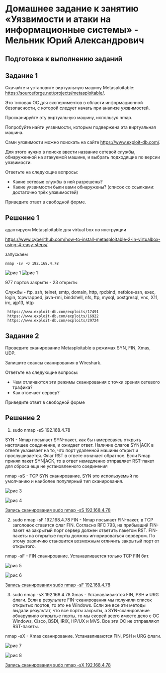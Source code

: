 # Домашнее задание к занятию «Уязвимости и атаки на информационные системы» - Мельник Юрий Александрович

## Подготовка к выполнению заданий


## Задание 1
Скачайте и установите виртуальную машину Metasploitable: https://sourceforge.net/projects/metasploitable/.  

Это типовая ОС для экспериментов в области информационной безопасности, с которой следует начать при анализе уязвимостей.  

Просканируйте эту виртуальную машину, используя nmap. 

Попробуйте найти уязвимости, которым подвержена эта виртуальная машина.  

Сами уязвимости можно поискать на сайте https://www.exploit-db.com/.  

Для этого нужно в поиске ввести название сетевой службы, обнаруженной на атакуемой машине, и выбрать подходящие по версии уязвимости.  

Ответьте на следующие вопросы:

- Какие сетевые службы в ней разрешены?
- Какие уязвимости были вами обнаружены? (список со ссылками: достаточно трёх уязвимостей)

Приведите ответ в свободной форме.

 
## Решение 1 
 
адаптируем Metasploitable для virtual box по инструкции

https://www.cyberithub.com/how-to-install-metasploitable-2-in-virtualbox-using-4-easy-steps/

запускаем
```
nmap -sv -O 192.168.4.78
```
![рис 1](https://github.com/ysatii/attacks-on-is/blob/main/img/image1_1.jpg)
![рис 1](https://github.com/ysatii/attacks-on-is/blob/main/img/image1_2.jpg)

977 портов закрыты - 23 открыты

Службы - ftp, ssh, telnet, smtp, domain, http, rpcbind, netbios-ssn, exec, login,
 tcpwrapped, java-rmi, bindshell, nfs, ftp, mysql, postgresql, vnc, X11, irc, ajp13, http
```
 https://www.exploit-db.com/exploits/17491
 https://www.exploit-db.com/exploits/16922
 https://www.exploit-db.com/exploits/29724
```

## Задание 2
Проведите сканирование Metasploitable в режимах SYN, FIN, Xmas, UDP.  

Запишите сеансы сканирования в Wireshark.  

Ответьте на следующие вопросы:  

- Чем отличаются эти режимы сканирования с точки зрения сетевого трафика?
- Как отвечает сервер?

Приведите ответ в свободной форме



## Решение 2

1. sudo nmap -sS 192.168.4.78


SYN - Nmap посылает SYN-пакет, как бы намереваясь открыть настоящее соединение, и ожидает ответ. Наличие флагов SYN|ACK в ответе указывает на то, что порт удаленной машины открыт и прослушивается. Флаг RST в ответе означает обратное. Если Nmap принял пакет SYN|ACK, то в ответ немедленно отправляет RST-пакет для сброса еще не установленного соединения

nmap -sS <ip> - TCP SYN сканирование. SYN это используемый по умолчанию и наиболее популярный тип сканирования. 



![рис 3](https://github.com/ysatii/attacks-on-is/blob/main/img/image1_3.jpg)

![рис 4](https://github.com/ysatii/attacks-on-is/blob/main/img/image1_4.jpg)


[Запись сканирования sudo nmap -sS 192.168.4.78](https://github.com/ysatii/attacks-on-is/blob/main/wareshark/1.pcapng)

2. sudo nmap -sF 192.168.4.78
FIN - Nmap посылает FIN-пакет, в TCP заголовок ставится флаг FIN. Согласно RFC 793, на прибывший FIN-пакет на закрытый порт сервер должен ответить пакетом RST. FIN-пакеты на открытые порты должны игнорироваться сервером. По этому различию становится возможным отличить закрытый порт от открытого.

nmap -sF <ip> - FIN сканирование. Устанавливается только TCP FIN бит.

![рис 5](https://github.com/ysatii/attacks-on-is/blob/main/img/image1_5.jpg)

![рис 6](https://github.com/ysatii/attacks-on-is/blob/main/img/image1_6.jpg)


[Запись сканирования sudo nmap -sF 192.168.4.78](https://github.com/ysatii/attacks-on-is/blob/main/wareshark/2.pcapng)


3. sudo nmap -sX 192.168.4.78
Xmas - Устанавливаются FIN, PSH и URG флаги. Если в результате FIN-сканирования мы получили список открытых портов, то это не Windows. Если же все эти методы выдали результат, что все порты закрыты, а SYN-сканирование обнаружило открытые порты, то мы скорей всего имеете дело с ОС Windows, Cisco, BSDI, IRIX, HP/UX и MVS. Все эти ОС не отправляют RST-пакеты.

nmap -sX <ip> - Xmas сканирование. Устанавливаются FIN, PSH и URG флаги.

![рис 7](https://github.com/ysatii/attacks-on-is/blob/main/img/image1_7.jpg)

![рис 8](https://github.com/ysatii/attacks-on-is/blob/main/img/image1_8.jpg)


[Запись сканирования sudo nmap -sX 192.168.4.78](https://github.com/ysatii/attacks-on-is/blob/main/wareshark/3.pcapng)

